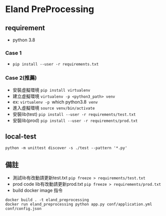 # Eland PreProcessing

## requirement

- python 3.8

### Case 1
- `pip install --user -r requirements.txt`

### Case 2(推薦)
- 安裝虛擬環境 `pip install virtualenv`
- 建立虛擬環境 `virtualenv -p <python3_path> venv`
- ex: `virtualenv -p `which python3.8` venv`
- 進入虛擬環境 `source venv/bin/activate`
- 安裝lib(test) `pip install --user -r requirements/test.txt`
- 安裝lib(prod) `pip install --user -r requirements/prod.txt`

## local-test
```
python -m unittest discover -s ./test --pattern '*.py'
```

## 備註
- 測試lib有改動請更新test.txt
`pip freeze > requirements/test.txt`
- prod code lib有改動請更新prod.txt
`pip freeze > requirements/prod.txt`
- build docker image 指令
```
docker build . -t eland_preprocessing
docker run eland_preprocessing python app.py conf/application.yml conf/config.json
```